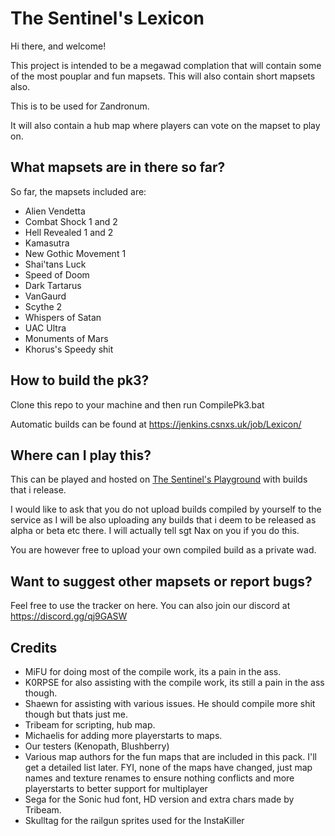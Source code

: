 # The Sentinel's Lexicon
Hi there, and welcome!

This project is intended to be a megawad complation that will contain some of
the most pouplar and fun mapsets. This will also contain short mapsets also.

This is to be used for Zandronum.

It will also contain a hub map where players can vote on the mapset to play on.

## What mapsets are in there so far?
So far, the mapsets included are:

- Alien Vendetta
- Combat Shock 1 and 2
- Hell Revealed 1 and 2
- Kamasutra
- New Gothic Movement 1
- Shai'tans Luck
- Speed of Doom
- Dark Tartarus
- VanGaurd
- Scythe 2
- Whispers of Satan
- UAC Ultra
- Monuments of Mars
- Khorus's Speedy shit

## How to build the pk3?
Clone this repo to your machine and then run CompilePk3.bat

Automatic builds can be found at https://jenkins.csnxs.uk/job/Lexicon/

## Where can I play this?
This can be played and hosted on [The Sentinel's Playground](https://allfearthesentinel.net "The Sentinel's Playground") with builds that i release.

I would like to ask that you do not upload builds compiled by yourself to the service as I will be also uploading any builds that i deem to be released as alpha or beta etc there. I will actually tell sgt Nax on you if you do this.

You are however free to upload your own compiled build as a private wad.

## Want to suggest other mapsets or report bugs?
Feel free to use the tracker on here. You can also join our discord at https://discord.gg/qj9GASW

## Credits
- MiFU for doing most of the compile work, its a pain in the ass.
- K0RPSE for also assisting with the compile work, its still a pain in the ass though.
- Shaewn for assisting with various issues. He should compile more shit though but thats just me.
- Tribeam for scripting, hub map.
- Michaelis for adding more playerstarts to maps.
- Our testers (Kenopath, Blushberry)
- Various map authors for the fun maps that are included in this pack. I'll get a detailed list later. FYI, none of the maps have changed, just map names and texture renames to ensure nothing conflicts and more playerstarts to better support for multiplayer
- Sega for the Sonic hud font, HD version and extra chars made by Tribeam.
- Skulltag for the railgun sprites used for the InstaKiller